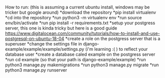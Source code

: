 How to run: (this is assuming a current ubuntu install, windows may be tricker but google around)
*download the repository
*pip install virtualenv
*cd into the repository
*run python3 -m virtualenv env
*run source env/bin/activate
*run pip install -r requirements.txt
*setup your postgress server, this one is kinda tricky but here is a good guide https://www.digitalocean.com/community/tutorials/how-to-install-and-use-postgresql-on-ubuntu-18-04
*create a role on the postgress server that is a superuser
*change the settings file in django-example/example/example/settings.py (i'm learning :( ) to reflect your database user
*create a database caled example on the postgress server
*run cd example (so that your path is django-example/example)
*run python3 manage.py makemigrations
*run python3 manage.py migrate
*run python3 manage.py runserver
